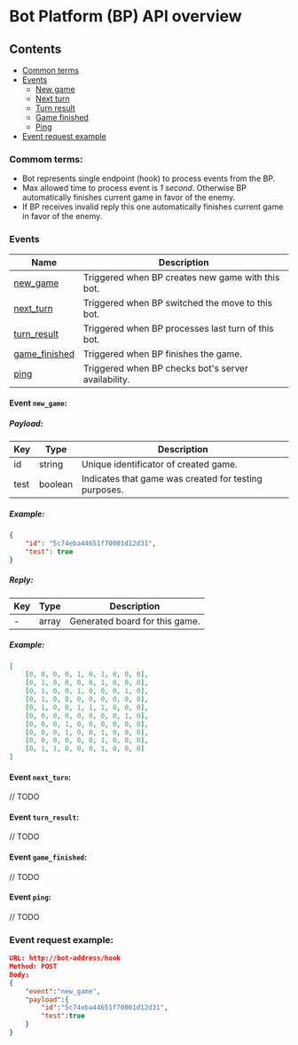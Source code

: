 Bot Platform (BP) API overview
=========================

## Contents
- [Common terms](#common-terms)
- [Events](#events)
  - [New game](#event-new_game)
  - [Next turn](#event-next_turn)
  - [Turn result](#event-turn-result)
  - [Game finished](#event-game_finished)
  - [Ping](#event-ping)
- [Event request example](#event-request-example)

### Commom terms:
* Bot represents single endpoint (hook) to process events from the BP.
* Max allowed time to process event is *1 second*. Otherwise BP automatically finishes current game in favor of the enemy.
* If BP receives invalid reply this one automatically finishes current game in favor of the enemy.

### Events

| Name                                    | Description                                         |
|-----------------------------------------|-----------------------------------------------------|
| [new_game](#event-new_game)             | Triggered when BP creates new game with this bot.   |
| [next_turn](#event-next_turn)           | Triggered when BP switched the move to this bot.    |
| [turn_result](#event-turn_result)       | Triggered when BP processes last turn of this bot.  |
| [game_finished](#event-game_finished)   | Triggered when BP finishes the game.                |
| [ping](#event-ping)                     | Triggered when BP checks bot's server availability. |

#### Event `new_game`:

##### Payload:
| Key  | Type    | Description                                           |
|------|---------|-------------------------------------------------------|
| id   | string  | Unique identificator of created game.                 |
| test | boolean | Indicates that game was created for testing purposes. |

##### Example:
```json
{
    "id": "5c74eba44651f70001d12d31",
    "test": true
}
```

##### Reply:
| Key  | Type    | Description                                           |
|------|---------|-------------------------------------------------------|
| -    | array   | Generated board for this game.                        |

##### Example:
```json
[
    [0, 0, 0, 0, 1, 0, 1, 0, 0, 0],
    [0, 1, 0, 0, 0, 0, 1, 0, 0, 0],
    [0, 1, 0, 0, 1, 0, 0, 0, 1, 0],
    [0, 1, 0, 0, 0, 0, 0, 0, 0, 0],
    [0, 1, 0, 0, 1, 1, 1, 0, 0, 0],
    [0, 0, 0, 0, 0, 0, 0, 0, 1, 0],
    [0, 0, 0, 1, 0, 0, 0, 0, 0, 0],
    [0, 0, 0, 1, 0, 0, 1, 0, 0, 0],
    [0, 0, 0, 0, 0, 0, 1, 0, 0, 0],
    [0, 1, 1, 0, 0, 0, 1, 0, 0, 0]
]
```

#### Event `next_turn`:
// TODO

#### Event `turn_result`:
// TODO

#### Event `game_finished`:
// TODO

#### Event `ping`:
// TODO

### Event request example:
```json
URL: http://bot-address/hook
Method: POST
Body:
{
    "event":"new_game",
    "payload":{
        "id":"5c74eba44651f70001d12d31",
        "test":true
    }
}
```
